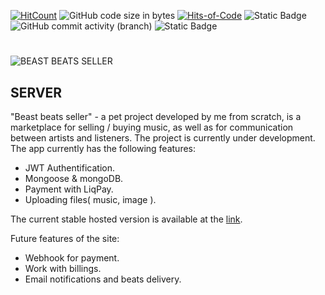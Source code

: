 [![HitCount](https://hits.dwyl.com/rentezzy//beast-beats-seller-server.svg?style=flat-square)](http://hits.dwyl.com/rentezzy//beast-beats-seller)
![GitHub code size in bytes](https://img.shields.io/github/languages/code-size/rentezzy/beast-beats-seller-server)
[![Hits-of-Code](https://hitsofcode.com/github/rentezzy/beast-beats-seller-server)](https://hitsofcode.com/github/rentezzy/beast-beats-seller-server/view)
![Static Badge](https://img.shields.io/badge/status-active-lime)
![GitHub commit activity (branch)](https://img.shields.io/github/commit-activity/t/rentezzy/beast-beats-seller-server)
![Static Badge](https://img.shields.io/badge/site-working-lime?link=https%3A%2F%2Fbeast-beats-seller.store%2Fhome)




#
![BEAST BEATS SELLER](https://github.com/rentezzy/beast-beats-seller/assets/123960679/0b1e3c45-cbfb-47fe-8d56-c0462e1f1c4a)

## SERVER

"Beast beats seller" - a pet project developed by me from scratch, is a marketplace for selling / buying music, as well as for communication between artists and listeners. The project is currently under development.
The app currently has the following features:
- JWT Authentification.
- Mongoose & mongoDB.
- Payment with LiqPay.
- Uploading files( music, image ).

The current stable hosted version is available at the [link](https://beast-beats-seller.store/home).

Future features of the site:
- Webhook for payment.
- Work with billings.
- Email notifications and beats delivery.